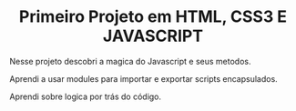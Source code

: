 

<h1 align=center>Primeiro Projeto em HTML, CSS3 E JAVASCRIPT</h1>

<p align=start>Nesse projeto descobri a magica do Javascript e seus metodos.</p>
<p align=start>Aprendi a usar modules para importar e exportar scripts encapsulados.</p>
<p align=start>Aprendi sobre logica por trás do código.</p>
